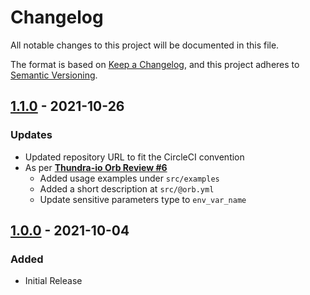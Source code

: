# Changelog
All notable changes to this project will be documented in this file.

The format is based on [Keep a Changelog](https://keepachangelog.com/en/1.0.0/),
and this project adheres to [Semantic Versioning](https://semver.org/spec/v2.0.0.html).

## [1.1.0](https://github.com/thundra-io/thundra-circleci-orb/releases/tag/1.1.0) - 2021-10-26
### Updates
- Updated repository URL to fit the CircleCI convention
- As per [**Thundra-io Orb Review #6**](https://github.com/thundra-io/thundra-circleci-orb/issues/6)
    - Added usage examples under `src/examples`
    - Added a short description at `src/@orb.yml`
    - Update sensitive parameters type to `env_var_name`

## [1.0.0](https://github.com/thundra-io/thundra-circleci-orb/releases/tag/1.0.0) - 2021-10-04
### Added
- Initial Release
